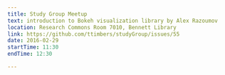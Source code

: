 ```yaml
---
title: Study Group Meetup
text: introduction to Bokeh visualization library by Alex Razoumov
location: Research Commons Room 7010, Bennett Library
link: https://github.com/ttimbers/studyGroup/issues/55
date: 2016-02-29
startTime: 11:30
endTime: 12:30

---
```

